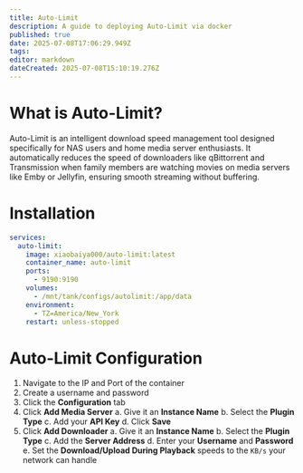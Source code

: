 ```yaml
---
title: Auto-Limit
description: A guide to deploying Auto-Limit via docker
published: true
date: 2025-07-08T17:06:29.949Z
tags: 
editor: markdown
dateCreated: 2025-07-08T15:10:19.276Z
---
```


# What is Auto-Limit?
Auto-Limit is an intelligent download speed management tool designed specifically for NAS users and home media server enthusiasts. It automatically reduces the speed of downloaders like qBittorrent and Transmission when family members are watching movies on media servers like Emby or Jellyfin, ensuring smooth streaming without buffering.

# Installation
```yaml
services:
  auto-limit:
    image: xiaobaiya000/auto-limit:latest
    container_name: auto-limit
    ports:
      - 9190:9190
    volumes:
      - /mnt/tank/configs/autolimit:/app/data
    environment:
      - TZ=America/New_York
    restart: unless-stopped
```

# Auto-Limit Configuration
1. Navigate to the IP and Port of the container
1. Create a username and password
1. Click the **Configuration** tab
1. Click **Add Media Server**
	a. Give it an **Instance Name**
  b. Select the **Plugin Type**
  c. Add your **API Key**
  d. Click **Save**
1. Click **Add Downloader**
	a. Give it an **Instance Name**
  b. Select the **Plugin Type**
  c. Add the **Server Address**
  d. Enter your **Username** and **Password**
  e. Set the **Download/Upload During Playback** speeds to the `KB/s` your network can handle